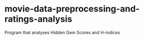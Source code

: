 # movie-data-preprocessing-and-ratings-analysis
Program that analyses Hidden Gem Scores and H-indices

